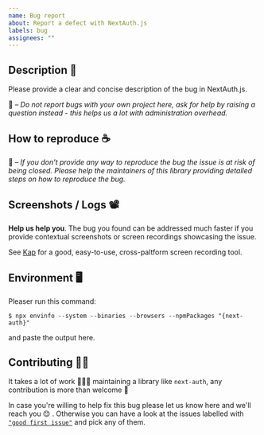 ```yaml
---
name: Bug report
about: Report a defect with NextAuth.js
labels: bug
assignees: ""
---
```


## Description 🐜

Please provide a clear and concise description of the bug in NextAuth.js.

🚧 – _Do not report bugs with your own project here, ask for help by raising a question instead - this helps us a lot with administration overhead._

## How to reproduce ☕️

🚧 – _If you don't provide any way to reproduce the bug the issue is at risk of being closed. Please help the maintainers of this library providing detailed steps on how to reproduce the bug._

## Screenshots / Logs 📽

**Help us help you**. The bug you found can be addressed much faster if you provide contextual screenshots or screen recordings showcasing the issue.

See [Kap](https://getkap.co/) for a good, easy-to-use, cross-paltform screen recording tool.

## Environment 🖥

Pleaser run this command:

```
$ npx envinfo --system --binaries --browsers --npmPackages "{next-auth}"
```

and paste the output here.

## Contributing 🙌🏽

It takes a lot of work 🏋🏻‍♀️ maintaining a library like `next-auth`, any contribution is more than welcome 💚

In case you're willing to help fix this bug please let us know here and we'll reach you 😊 . Otherwise you can have a look at the issues labelled with [`"good first issue"`](https://github.com/nextauthjs/next-auth/issues?q=is%3Aissue+is%3Aopen+label%3A%22good+first+issue%22) and pick any of them.
